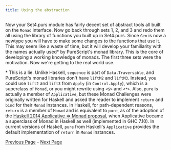 ```yaml
---
title: Using the abstraction
---
```


Now your Set4.purs module has fairly decent set of abstract tools all built on
the `Monad` interface. Now go back through sets 1, 2, and 3 and redo them all
using the library of functions you built up in Set4.purs. Since `Gen` is now a
newtype you will have to make some changes to the functions that use it.  This
may seem like a waste of time, but it will develop your familiarity with the
names actually used* by PureScript's monad library. This is the core of developing
a working knowledge of monads. The first three sets were the motivation. Now
we're getting to the real world use.

\* This is a lie. Unlike Haskell, `sequence` is part of `Data.Traversable`, and
PureScript's monad libraries don't have `liftM2` and `liftM3`. Instead, you could
use `lift2` and `lift3` from `Apply` (in `Control.Apply`), which is a superclass
of `Monad`, or you might rewrite using `<$>` and `<*>`. Also, `pure` is actually
a member of `Applicative`, but these Monad Challenges were originally written for
Haskell and asked the reader to implement `return` and `bind` for their `Monad`
instances. In Haskell, for path-dependent reasons, `return` is a member of `Monad`
and is equivalent to `pure`, as of the adoption of the [Haskell 2014
Applicative => Monad proposal](https://wiki.haskell.org/Functor-Applicative-Monad_Proposal),
when Applicative became a superclass of Monad in Haskell as well (implemented in
GHC 7.10). In current versions of Haskell, `pure` from Haskell's `Applicative`
provides the default implementation of `return` in `Monad` instances.

[Previous Page](ex4-5.html) - [Next Page](set5.html)
